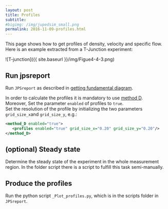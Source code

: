 ```yaml
---
layout: post
title: Profiles
subtitle: 
#bigimg: /img/jupedsim_small.png
permalink: 2016-11-09-profiles.html
---
```




This page shows how to get profiles of density, velocity and specific flow.
Here is an example extracted from a T-Junction experiment: 

![T-junction]({{ site.baseurl }}/img/Figue4-4-3.png)

## Run jpsreport

Run `JPSreport` as described in [getting fundamental diagram](2016-11-08-fd.html).  

In order to calculate the profiles it is mandatory to use [method D](2016-11-07-method-d.html).  
Moreover, Set the parameter `enabled` of profiles to `true`.  
Set the resolution of the profile by initializing the  two parameters `grid_size_x`and `grid_size_y`, e.g.:  

```xml
<method_D enabled="true"> 
   <profiles enabled="true" grid_size_x="0.20" grid_size_y="0.20"/> 
</method_D> 
```

## (optional) Steady state

Determine the steady state of the experiment in the whole measurement region. 
In the folder script there is a script to fulfill this task semi-manually.  

## Produce the profiles

 Run the python script `_Plot_profiles.py`, which is in the scripts folder in `JPSreport`.

